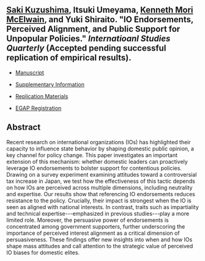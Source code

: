 ## [Saki Kuzushima](https://sakikuzushima.github.io/), Itsuki Umeyama, [Kenneth Mori McElwain](https://www.kennethmcelwain.com/), and Yuki Shiraito. "IO Endorsements, Perceived Alignment, and Public Support for Unpopular Policies."  _Internatioanl Studies Quarterly_ (Accepted pending successful replication of empirical results).

- [Manuscript](../files/iosupport.pdf)

- [Supplementary Information](../files/iosupport_si.pdf)

- [Replication Materials](./files/iosupport_replication.tar.gz)

- [EGAP Registration](https://osf.io/fxuek)

## Abstract
Recent research on international organizations (IOs) has highlighted their capacity to influence state behavior by shaping domestic public opinion, a key channel for policy change. This paper investigates an important extension of this mechanism: whether domestic leaders can proactively leverage IO endorsements to bolster support for contentious policies. Drawing on a survey experiment examining attitudes toward a controversial tax increase in Japan, we test how the effectiveness of this tactic depends on how IOs are perceived across multiple dimensions, including neutrality and expertise. Our results show that referencing IO endorsements reduces resistance to the policy. Crucially, their impact is strongest when the IO is seen as aligned with national interests. In contrast, traits such as impartiality and technical expertise---emphasized in previous studies---play a more limited role. Moreover, the persuasive power of endorsements is concentrated among government supporters, further underscoring the importance of perceived interest alignment as a critical dimension of persuasiveness. These findings offer new insights into when and how IOs shape mass attitudes and call attention to the strategic value of perceived IO biases for domestic elites.
